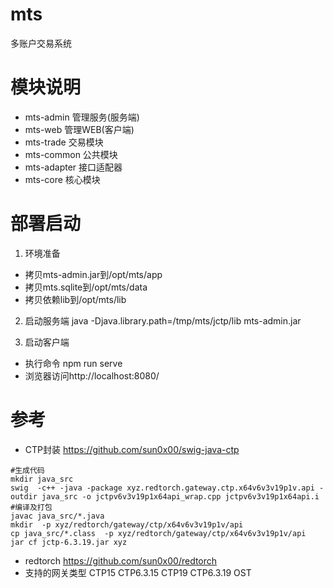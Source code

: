 # mts
多账户交易系统

# 模块说明
* mts-admin 管理服务(服务端)
* mts-web   管理WEB(客户端)
* mts-trade 交易模块
* mts-common 公共模块
* mts-adapter 接口适配器
* mts-core 核心模块


# 部署启动
1. 环境准备
* 拷贝mts-admin.jar到/opt/mts/app
* 拷贝mts.sqlite到/opt/mts/data
* 拷贝依赖lib到/opt/mts/lib

2. 启动服务端
java -Djava.library.path=/tmp/mts/jctp/lib mts-admin.jar

3. 启动客户端
* 执行命令 npm run serve
* 浏览器访问http://localhost:8080/


# 参考
* CTP封装
  https://github.com/sun0x00/swig-java-ctp
```shell
#生成代码
mkdir java_src
swig  -c++ -java -package xyz.redtorch.gateway.ctp.x64v6v3v19p1v.api -outdir java_src -o jctpv6v3v19p1x64api_wrap.cpp jctpv6v3v19p1x64api.i
#编译及打包
javac java_src/*.java
mkdir  -p xyz/redtorch/gateway/ctp/x64v6v3v19p1v/api   
cp java_src/*.class  -p xyz/redtorch/gateway/ctp/x64v6v3v19p1v/api  
jar cf jctp-6.3.19.jar xyz                 

 ```
* redtorch
  https://github.com/sun0x00/redtorch
* 支持的网关类型
  CTP15  CTP6.3.15
  CTP19  CTP6.3.19
  OST